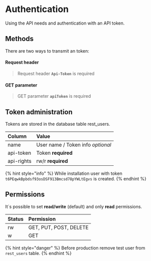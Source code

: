 # Authentication

Using the API needs and authentication with an API token.

## Methods

 There are two ways to transmit an token:

#### Request header

> Request header **`Api-Token`** is required

#### GET parameter

> GET parameter **`apiToken`** is required

## Token administration

Tokens are stored in the database table rest\_users.

| Column | Value |
| :--- | :--- |
| name | User name / Token info _optional_ |
| api-token | Token **required** |
| api-rights | rw/r **required** |

{% hint style="info" %}
While installation user with token `t6PEqwkBpbdsf93osDSF913Bmcsd78pYWLtEgvs` is created.
{% endhint %}

## Permissions

It´s possible to set **read/write** \(default\) and only **read** permissions.

| Status | Permission |
| :--- | :--- |
| rw | GET, PUT, POST, DELETE |
| w | GET |

{% hint style="danger" %}
Before production remove test user from `rest_users` table.
{% endhint %}

